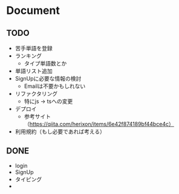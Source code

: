 # Document
## TODO
- 苦手単語を登録
- ランキング
  - タイプ単語数とか
- 単語リスト追加
- SignUpに必要な情報の検討
  - Emailは不要かもしれない
- リファクタリング
  - 特にjs -> tsへの変更
- デプロイ
  - 参考サイト（https://qiita.com/herixon/items/6e42f874189bf44bce4c）
- 利用規約（もし必要であれば考える）

## DONE
- login
- SignUp
- タイピング
- 
